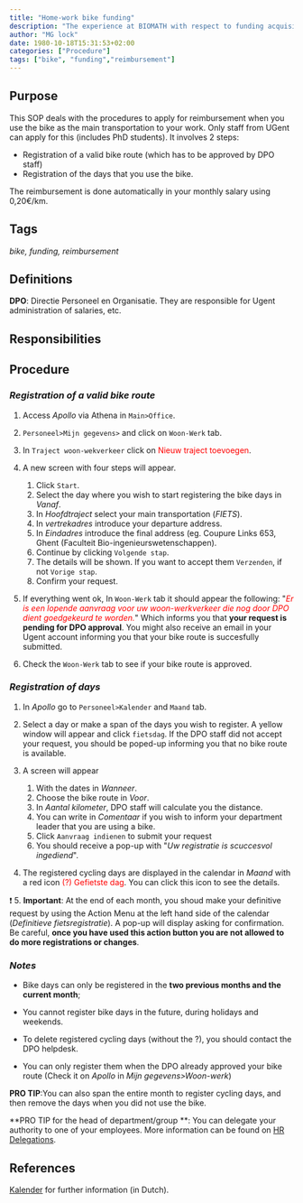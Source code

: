 ```yaml
---
title: "Home-work bike funding"
description: "The experience at BIOMATH with respect to funding acquisition interviews"
author: "MG lock"
date: 1980-10-18T15:31:53+02:00
categories: ["Procedure"]
tags: ["bike", "funding","reimbursement"]
---
```


<!---
# Copyright (c) 2015 by BIOMATH, Ghent University. All Rights Reserved.
-->

## Purpose

This SOP deals with the procedures to apply for reimbursement when you use the bike as the main transportation to your work. Only staff from UGent can apply for this (includes PhD students). It involves 2 steps:

* Registration of a valid bike route (which has to be approved by DPO staff)
* Registration of the days that you use the bike.

The reimbursement is done automatically in your monthly salary using 0,20€/km.

## Tags

*bike, funding, reimbursement*

## Definitions

**DPO**: Directie Personeel en Organisatie. They are responsible for Ugent administration of salaries, etc.

## Responsibilities

## Procedure

### _Registration of a valid bike route_

1. Access *Apollo* via Athena in `Main>Office`.

2. `Personeel>Mijn gegevens>` and click on `Woon-Werk` tab.

3. In `Traject woon-wekverkeer` click on  <font color="red">Nieuw traject toevoegen</font>.

4. A new screen with four steps will appear. 
    1. Click `Start`. 
    2. Select the day where you wish to start registering the bike days in _Vanaf_. 
    3. In _Hoofdtraject_ select your main transportation (_FIETS_).
    4. In _vertrekadres_ introduce your departure address. 
    5. In _Eindadres_ introduce the final address (eg. Coupure Links 653, Ghent (Faculteit Bio-ingenieurswetenschappen).
    6. Continue by clicking `Volgende stap`.
    7. The details will be shown. If you want to accept them `Verzenden`, if not `Vorige stap`. 
    8. Confirm your request.

5. If everything went ok, In `Woon-Werk` tab it should appear the following: "<font color="red">_Er is een lopende aanvraag voor uw woon-werkverkeer die nog door DPO dient goedgekeurd te worden._</font>" Which informs you that **your request is pending for DPO approval**. You might also receive an email in your Ugent account informing you that your bike route is succesfully submitted.

6. Check the `Woon-Werk` tab to see if your bike route is approved.

### _Registration of days_

1. In *Apollo* go to `Personeel>Kalender` and `Maand` tab.

2. Select a day or make a span of the days you wish to register. A yellow window will appear and click `fietsdag`. If the DPO staff did not accept your request, you should be poped-up informing you that no bike route is available.

3. A screen will appear
    1. With the dates in _Wanneer_.
    2. Choose the bike route in _Voor_.
    3. In _Aantal kilometer_, DPO staff will calculate you the distance.
    4. You can write in _Comentaar_ if you wish to inform your department leader that you are using a bike.
    5. Click `Aanvraag indienen` to submit your request
    6. You should receive a pop-up with "_Uw registratie is scuccesvol ingediend_".

4. The registered cycling days are displayed in the calendar in _Maand_ with a red icon <font color="red"> (?) Gefietste dag</font>. You can click this icon to see the details.

:exclamation: 5. **Important**: At the end of each month, you shoud make your definitive request by using the Action Menu at the left hand side of the calendar (_Definitieve fietsregistratie_). A pop-up will display asking for confirmation. Be careful, **once you have used this action button you are not allowed to do more registrations or changes**.

### _Notes_

-   Bike days can only be registered in the **two previous months and the current month**;

-   You cannot register bike days in the future, during holidays and weekends.

-   To delete registered cycling days (without the ?), you should contact the DPO helpdesk.

-   You can only register them when the DPO already approved your bike route (Check it on *Apollo* in _Mijn gegevens>Woon-werk_)

**PRO TIP**:You can also span the entire month to register cycling days, and then remove the days when you did not use the bike.

**PRO TIP for the head of department/group **: You can delegate your authority  to one of your employees. More information can be found on [HR Delegations](http://www.saphelp.ugent.be/Apollo/InfoPak/nav/personeel/hr%20delegaties/file3/index.htm).

## References

[Kalender](http://www.saphelp.ugent.be/Apollo/InfoPak/nav/personeel/kalender/file51/index.htm) for further information (in Dutch).
